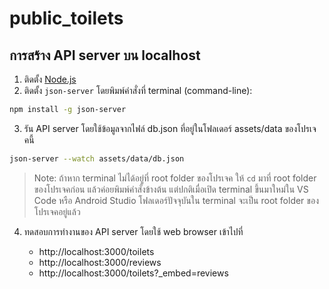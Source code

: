 # public_toilets

## การสร้าง API server บน localhost
1. ติดตั้ง [Node.js](https://nodejs.org/en/download)
2. ติดตั้ง `json-server` โดยพิมพ์คำสั่งที่ terminal (command-line):

```bash
npm install -g json-server
```

3. รัน API server โดยใช้ข้อมูลจากไฟล์ db.json ที่อยู่ในโฟลเดอร์ assets/data ของโปรเจคนี้

```bash
json-server --watch assets/data/db.json
```

> Note: ถ้าหาก terminal ไม่ได้อยู่ที่ root folder ของโปรเจค ให้ `cd` มาที่ root folder ของโปรเจคก่อน แล้วค่อยพิมพ์คำสั่งข้างต้น แต่ปกติเมื่อเปิด terminal ขึ้นมาใหม่ใน VS Code หรือ Android Studio โฟลเดอร์ปัจจุบันใน terminal จะเป็น root folder ของโปรเจคอยู่แล้ว

4. ทดสอบการทำงานของ API server โดยใช้ web browser เข้าไปที่

    * http://localhost:3000/toilets
    * http://localhost:3000/reviews
    * http://localhost:3000/toilets?_embed=reviews